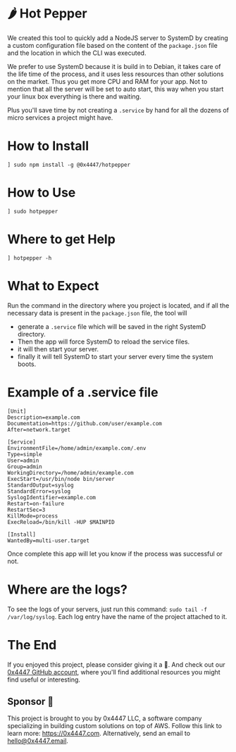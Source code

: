 # 🌶 Hot Pepper

We created this tool to quickly add a NodeJS server to SystemD by creating a custom configuration file based on the content of the `package.json` file and the location in which the CLI was executed.

We prefer to use SystemD because it is build in to Debian, it takes care of the life time of the process, and it uses less resources than other solutions on the market. Thus you get more CPU and RAM for your app. Not to mention that all the server will be set to auto start, this way when you start your linux box everything is there and waiting.

Plus you'll save time by not creating a `.service` by hand for all the dozens of micro services a project might have.

# How to Install

```
] sudo npm install -g @0x4447/hotpepper
```

# How to Use

```
] sudo hotpepper
```

# Where to get Help

```
] hotpepper -h
```

# What to Expect

Run the command in the directory where you project is located, and if all the necessary data is present in the `package.json` file, the tool will

- generate a `.service` file which will be saved in the right SystemD directory.
- Then the app will force SystemD to reload the service files.
- it will then start your server.
- finally it will tell SystemD to start your server every time the system boots.

# Example of a .service file

```
[Unit]
Description=example.com
Documentation=https://github.com/user/example.com
After=network.target

[Service]
EnvironmentFile=/home/admin/example.com/.env
Type=simple
User=admin
Group=admin
WorkingDirectory=/home/admin/example.com
ExecStart=/usr/bin/node bin/server
StandardOutput=syslog
StandardError=syslog
SyslogIdentifier=example.com
Restart=on-failure
RestartSec=3
KillMode=process
ExecReload=/bin/kill -HUP $MAINPID

[Install]
WantedBy=multi-user.target
```

Once complete this app will let you know if the process was successful or not.

# Where are the logs?

To see the logs of your servers, just run this command: `sudo tail -f /var/log/syslog`. Each log entry have the name of the project attached to it.

# The End

If you enjoyed this project, please consider giving it a 🌟. And check out our [0x4447 GitHub account](https://github.com/0x4447), where you'll find additional resources you might find useful or interesting.

## Sponsor 🎊

This project is brought to you by 0x4447 LLC, a software company specializing in building custom solutions on top of AWS. Follow this link to learn more: https://0x4447.com. Alternatively, send an email to [hello@0x4447.email](mailto:hello@0x4447.email?Subject=Hello%20From%20Repo&Body=Hi%2C%0A%0AMy%20name%20is%20NAME%2C%20and%20I%27d%20like%20to%20get%20in%20touch%20with%20someone%20at%200x4447.%0A%0AI%27d%20like%20to%20discuss%20the%20following%20topics%3A%0A%0A-%20LIST_OF_TOPICS_TO_DISCUSS%0A%0ASome%20useful%20information%3A%0A%0A-%20My%20full%20name%20is%3A%20FIRST_NAME%20LAST_NAME%0A-%20My%20time%20zone%20is%3A%20TIME_ZONE%0A-%20My%20working%20hours%20are%20from%3A%20TIME%20till%20TIME%0A-%20My%20company%20name%20is%3A%20COMPANY%20NAME%0A-%20My%20company%20website%20is%3A%20https%3A%2F%2F%0A%0ABest%20regards.).
